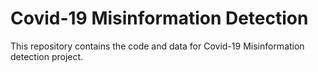 # Covid-19 Misinformation Detection

This repository contains the code and data for Covid-19 Misinformation detection project.
